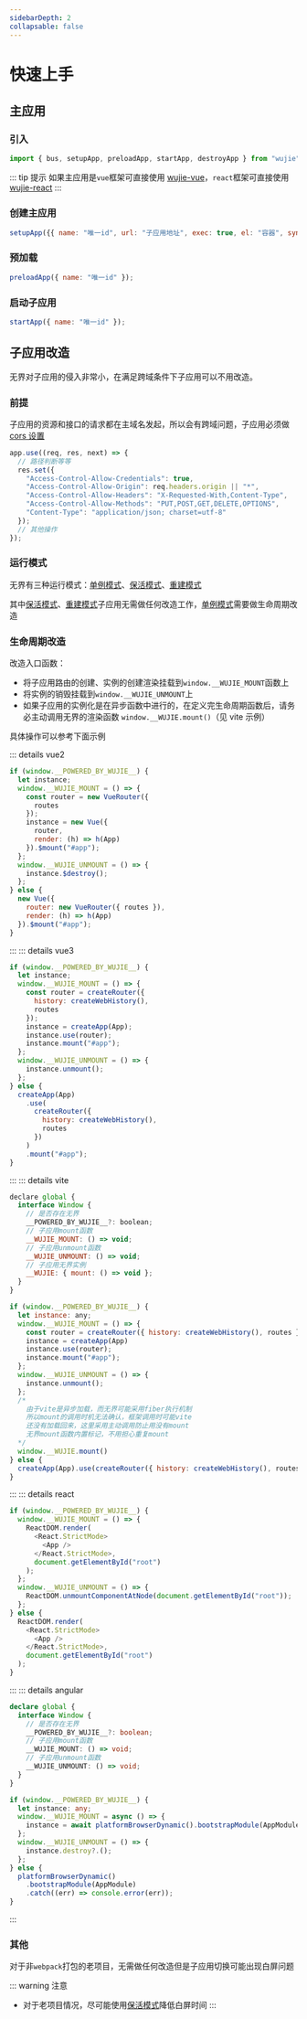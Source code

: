 ```yaml
---
sidebarDepth: 2
collapsable: false
---
```


# 快速上手

## 主应用

### 引入

```javascript
import { bus, setupApp, preloadApp, startApp, destroyApp } from "wujie";
```

::: tip 提示
如果主应用是`vue`框架可直接使用 [wujie-vue](/pack/)，`react`框架可直接使用 [wujie-react](/pack/react.html)
:::

### 创建主应用

```javascript
setupApp({{ name: "唯一id", url: "子应用地址", exec: true, el: "容器", sync: true }})
```

### 预加载

```javascript
preloadApp({ name: "唯一id" });
```

### 启动子应用

```javascript
startApp({ name: "唯一id" });
```

## 子应用改造

无界对子应用的侵入非常小，在满足跨域条件下子应用可以不用改造。

### 前提

子应用的资源和接口的请求都在主域名发起，所以会有跨域问题，子应用必须做[cors 设置](https://developer.mozilla.org/zh-CN/docs/Web/HTTP/CORS)

```javascript
app.use((req, res, next) => {
  // 路径判断等等
  res.set({
    "Access-Control-Allow-Credentials": true,
    "Access-Control-Allow-Origin": req.headers.origin || "*",
    "Access-Control-Allow-Headers": "X-Requested-With,Content-Type",
    "Access-Control-Allow-Methods": "PUT,POST,GET,DELETE,OPTIONS",
    "Content-Type": "application/json; charset=utf-8"
  });
  // 其他操作
});
```

### 运行模式

无界有三种运行模式：[单例模式](/guide/mode.html#单例模式)、[保活模式](/guide/mode.html#保活模式)、[重建模式](/guide/mode.html#重建模式)

其中[保活模式](/guide/mode.html#保活模式)、[重建模式](/guide/mode.html#重建模式)子应用无需做任何改造工作，[单例模式](/guide/mode.html#单例模式)需要做生命周期改造

### 生命周期改造

改造入口函数：

- 将子应用路由的创建、实例的创建渲染挂载到`window.__WUJIE_MOUNT`函数上
- 将实例的销毁挂载到`window.__WUJIE_UNMOUNT`上
- 如果子应用的实例化是在异步函数中进行的，在定义完生命周期函数后，请务必主动调用无界的渲染函数 `window.__WUJIE.mount()`（见 vite 示例）

具体操作可以参考下面示例

::: details vue2

```javascript
if (window.__POWERED_BY_WUJIE__) {
  let instance;
  window.__WUJIE_MOUNT = () => {
    const router = new VueRouter({
      routes
    });
    instance = new Vue({
      router,
      render: (h) => h(App)
    }).$mount("#app");
  };
  window.__WUJIE_UNMOUNT = () => {
    instance.$destroy();
  };
} else {
  new Vue({
    router: new VueRouter({ routes }),
    render: (h) => h(App)
  }).$mount("#app");
}
```

:::
::: details vue3

```javascript
if (window.__POWERED_BY_WUJIE__) {
  let instance;
  window.__WUJIE_MOUNT = () => {
    const router = createRouter({
      history: createWebHistory(),
      routes
    });
    instance = createApp(App);
    instance.use(router);
    instance.mount("#app");
  };
  window.__WUJIE_UNMOUNT = () => {
    instance.unmount();
  };
} else {
  createApp(App)
    .use(
      createRouter({
        history: createWebHistory(),
        routes
      })
    )
    .mount("#app");
}
```

:::
::: details vite

```javascript
declare global {
  interface Window {
    // 是否存在无界
    __POWERED_BY_WUJIE__?: boolean;
    // 子应用mount函数
    __WUJIE_MOUNT: () => void;
    // 子应用unmount函数
    __WUJIE_UNMOUNT: () => void;
    // 子应用无界实例
    __WUJIE: { mount: () => void };
  }
}

if (window.__POWERED_BY_WUJIE__) {
  let instance: any;
  window.__WUJIE_MOUNT = () => {
    const router = createRouter({ history: createWebHistory(), routes });
    instance = createApp(App)
    instance.use(router);
    instance.mount("#app");
  };
  window.__WUJIE_UNMOUNT = () => {
    instance.unmount();
  };
  /*
    由于vite是异步加载，而无界可能采用fiber执行机制
    所以mount的调用时机无法确认，框架调用时可能vite
    还没有加载回来，这里采用主动调用防止用没有mount
    无界mount函数内置标记，不用担心重复mount
  */
  window.__WUJIE.mount()
} else {
  createApp(App).use(createRouter({ history: createWebHistory(), routes })).mount("#app");
}

```

:::
::: details react

```javascript
if (window.__POWERED_BY_WUJIE__) {
  window.__WUJIE_MOUNT = () => {
    ReactDOM.render(
      <React.StrictMode>
        <App />
      </React.StrictMode>,
      document.getElementById("root")
    );
  };
  window.__WUJIE_UNMOUNT = () => {
    ReactDOM.unmountComponentAtNode(document.getElementById("root"));
  };
} else {
  ReactDOM.render(
    <React.StrictMode>
      <App />
    </React.StrictMode>,
    document.getElementById("root")
  );
}
```

:::
::: details angular

```typescript
declare global {
  interface Window {
    // 是否存在无界
    __POWERED_BY_WUJIE__?: boolean;
    // 子应用mount函数
    __WUJIE_MOUNT: () => void;
    // 子应用unmount函数
    __WUJIE_UNMOUNT: () => void;
  }
}

if (window.__POWERED_BY_WUJIE__) {
  let instance: any;
  window.__WUJIE_MOUNT = async () => {
    instance = await platformBrowserDynamic().bootstrapModule(AppModule);
  };
  window.__WUJIE_UNMOUNT = () => {
    instance.destroy?.();
  };
} else {
  platformBrowserDynamic()
    .bootstrapModule(AppModule)
    .catch((err) => console.error(err));
}
```

:::

### 其他

对于非`webpack`打包的老项目，无需做任何改造但是子应用切换可能出现白屏问题

::: warning 注意

- 对于老项目情况，尽可能使用[保活模式](/guide/mode.html#保活模式)降低白屏时间
  :::
